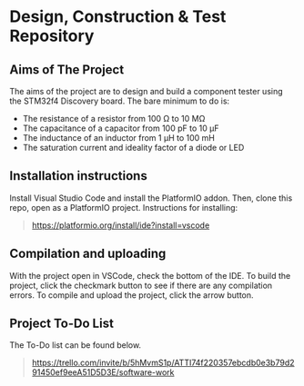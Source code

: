 # Design, Construction & Test Repository

## Aims of The Project
The aims of the project are to design and build a component tester using the STM32f4 Discovery board. The bare minimum to do is:
 - The resistance of a resistor from 100 Ω to 10 MΩ
 - The capacitance of a capacitor from 100 pF to 10 μF
 - The inductance of an inductor from 1 μH to 100 mH
 - The saturation current and ideality factor of a diode or LED

## Installation instructions
Install Visual Studio Code and install the PlatformIO addon. Then, clone this repo, open as a PlatformIO project.
Instructions for installing:
> https://platformio.org/install/ide?install=vscode

## Compilation and uploading
With the project open in VSCode, check the bottom of the IDE. To build the project, click the checkmark button to see if there are any compilation errors. To compile and upload the project, click the arrow button.

## Project To-Do List
The To-Do list can be found below. 
> https://trello.com/invite/b/5hMvmS1p/ATTI74f220357ebcdb0e3b79d291450ef9eeA51D5D3E/software-work
